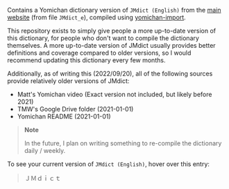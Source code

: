 Contains a Yomichan dictionary version of `JMdict (English)`
from the [main website](https://www.edrdg.org/wiki/index.php/JMdict-EDICT_Dictionary_Project)
(from file `JMdict_e`),
compiled using [yomichan-import](https://github.com/FooSoft/yomichan-import).

This repository exists to simply give people a more up-to-date version of this dictionary,
for people who don't want to compile the dictionary themselves.
A more up-to-date version of JMdict usually provides better definitions and coverage
compared to older versions, so I would recommend updating this dictionary every few months.

Additionally, as of writing this (2022/09/20),
all of the following sources provide relatively older versions of JMdict:
- Matt's Yomichan video (Exact version not included, but likely before 2021)
- TMW's Google Drive folder (2021-01-01)
- Yomichan README (2021-01-01)

> **Note**
>
> In the future, I plan on writing something to re-compile the dictionary daily / weekly.

To see your current version of `JMdict (English)`,
hover over this entry:
> ＪＭｄｉｃｔ
